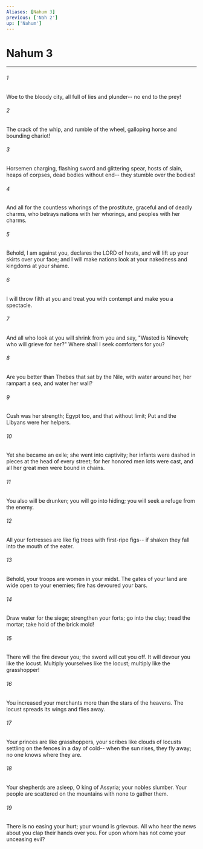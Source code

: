 ```yaml
---
Aliases: [Nahum 3]
previous: ['Nah 2']
up: ['Nahum']
---
```

# Nahum 3

***

 

###### 1 
Woe to the bloody city, 
 all full of lies and plunder-- 
 no end to the prey! 
 
 

###### 2 
The crack of the whip, and rumble of the wheel, 
 galloping horse and bounding chariot! 
 
 

###### 3 
Horsemen charging, 
 flashing sword and glittering spear, 
 hosts of slain, 
 heaps of corpses, 
 dead bodies without end-- 
 they stumble over the bodies! 
 
 

###### 4 
And all for the countless whorings of the prostitute, 
 graceful and of deadly charms, 
 who betrays nations with her whorings, 
 and peoples with her charms.
 
 

###### 5 
Behold, I am against you, 
 declares the LORD of hosts, 
 and will lift up your skirts over your face; 
 and I will make nations look at your nakedness 
 and kingdoms at your shame. 
 
 

###### 6 
I will throw filth at you 
 and treat you with contempt 
 and make you a spectacle. 
 
 

###### 7 
And all who look at you will shrink from you and say, 
 "Wasted is Nineveh; who will grieve for her?" 
 Where shall I seek comforters for you?
 
 

###### 8 
Are you better than Thebes 
 that sat by the Nile, 
 with water around her, 
 her rampart a sea, 
 and water her wall? 
 
 

###### 9 
Cush was her strength; 
 Egypt too, and that without limit; 
 Put and the Libyans were her helpers.
 
 

###### 10 
Yet she became an exile; 
 she went into captivity; 
 her infants were dashed in pieces 
 at the head of every street; 
 for her honored men lots were cast, 
 and all her great men were bound in chains. 
 
 

###### 11 
You also will be drunken; 
 you will go into hiding; 
 you will seek a refuge from the enemy. 
 
 

###### 12 
All your fortresses are like fig trees 
 with first-ripe figs-- 
 if shaken they fall 
 into the mouth of the eater. 
 
 

###### 13 
Behold, your troops 
 are women in your midst. 
 The gates of your land 
 are wide open to your enemies; 
 fire has devoured your bars.
 
 

###### 14 
Draw water for the siege; 
 strengthen your forts; 
 go into the clay; 
 tread the mortar; 
 take hold of the brick mold! 
 
 

###### 15 
There will the fire devour you; 
 the sword will cut you off. 
 It will devour you like the locust. 
 Multiply yourselves like the locust; 
 multiply like the grasshopper! 
 
 

###### 16 
You increased your merchants 
 more than the stars of the heavens. 
 The locust spreads its wings and flies away.
 
 

###### 17 
Your princes are like grasshoppers, 
 your scribes like clouds of locusts 
 settling on the fences 
 in a day of cold-- 
 when the sun rises, they fly away; 
 no one knows where they are.
 
 

###### 18 
Your shepherds are asleep, 
 O king of Assyria; 
 your nobles slumber. 
 Your people are scattered on the mountains 
 with none to gather them. 
 
 

###### 19 
There is no easing your hurt; 
 your wound is grievous. 
 All who hear the news about you 
 clap their hands over you. 
 For upon whom has not come 
 your unceasing evil?
 
